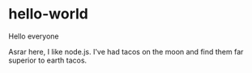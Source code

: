 # hello-world

Hello everyone

Asrar here, I like node.js.
I've had tacos on the moon and find them far superior to earth tacos.
